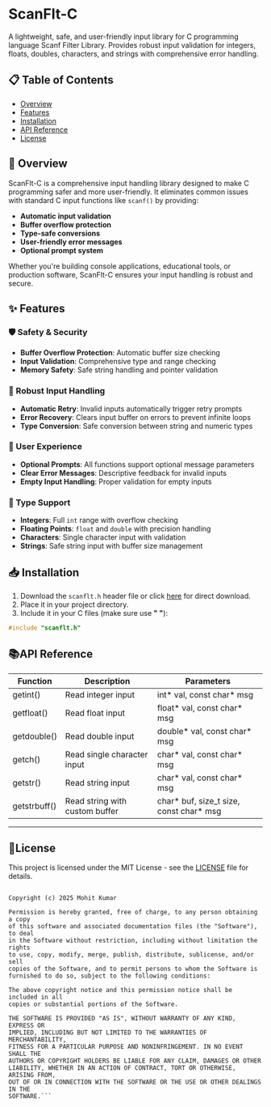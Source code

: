 # ScanFlt-C

A lightweight, safe, and user-friendly input library for C programming language Scanf Filter Library. Provides robust input validation for integers, floats, doubles, characters, and strings with comprehensive error handling.

## 📋 Table of Contents

- [Overview](#-overview)
- [Features](#-features)
- [Installation](#-installation)
- [API Reference](#-api-reference)
- [License](#-license)

## 🚀 Overview

ScanFlt-C is a comprehensive input handling library designed to make C programming safer and more user-friendly. It eliminates common issues with standard C input functions like `scanf()` by providing:

- **Automatic input validation**
- **Buffer overflow protection**
- **Type-safe conversions**
- **User-friendly error messages**
- **Optional prompt system**

Whether you're building console applications, educational tools, or production software, ScanFlt-C ensures your input handling is robust and secure.

## ✨ Features

### 🛡️ Safety & Security
- **Buffer Overflow Protection**: Automatic buffer size checking
- **Input Validation**: Comprehensive type and range checking
- **Memory Safety**: Safe string handling and pointer validation

### 🔄 Robust Input Handling
- **Automatic Retry**: Invalid inputs automatically trigger retry prompts
- **Error Recovery**: Clears input buffer on errors to prevent infinite loops
- **Type Conversion**: Safe conversion between string and numeric types

### 💬 User Experience
- **Optional Prompts**: All functions support optional message parameters
- **Clear Error Messages**: Descriptive feedback for invalid inputs
- **Empty Input Handling**: Proper validation for empty inputs

### 📝 Type Support
- **Integers**: Full `int` range with overflow checking
- **Floating Points**: `float` and `double` with precision handling
- **Characters**: Single character input with validation
- **Strings**: Safe string input with buffer size management

## 📥 Installation

1. Download the `scanflt.h` header file or click [here](https://github.com/its-mohitkumar-7/scanflt-c/blob/main/scanflt.h) for direct download.
2. Place it in your project directory.
3. Include it in your C files (make sure use **" "**):

```c
#include "scanflt.h"
```

## 📚API Reference

| Function | Description | Parameters |
|---------------|---------------------|----------------------|
| getint()  | Read integer input | int* val, const char* msg |
| getfloat()  | Read float input  | float* val, const char* msg |
| getdouble() | Read double input | double* val, const char* msg |
|    getch()  | Read single character input | char* val, const char* msg | 
| getstr()    | Read string input | char* val, const char* msg |
getstrbuff() | Read string with custom buffer | char* buf, size_t size, const char* msg |
----------------------------------------------------------------------------------------------------------
## 📄License

This project is licensed under the MIT License - see the [LICENSE](LICENSE) file for details.

```MIT License

Copyright (c) 2025 Mohit Kumar

Permission is hereby granted, free of charge, to any person obtaining a copy
of this software and associated documentation files (the "Software"), to deal
in the Software without restriction, including without limitation the rights
to use, copy, modify, merge, publish, distribute, sublicense, and/or sell
copies of the Software, and to permit persons to whom the Software is
furnished to do so, subject to the following conditions:

The above copyright notice and this permission notice shall be included in all
copies or substantial portions of the Software.

THE SOFTWARE IS PROVIDED "AS IS", WITHOUT WARRANTY OF ANY KIND, EXPRESS OR
IMPLIED, INCLUDING BUT NOT LIMITED TO THE WARRANTIES OF MERCHANTABILITY,
FITNESS FOR A PARTICULAR PURPOSE AND NONINFRINGEMENT. IN NO EVENT SHALL THE
AUTHORS OR COPYRIGHT HOLDERS BE LIABLE FOR ANY CLAIM, DAMAGES OR OTHER
LIABILITY, WHETHER IN AN ACTION OF CONTRACT, TORT OR OTHERWISE, ARISING FROM,
OUT OF OR IN CONNECTION WITH THE SOFTWARE OR THE USE OR OTHER DEALINGS IN THE
SOFTWARE.```
